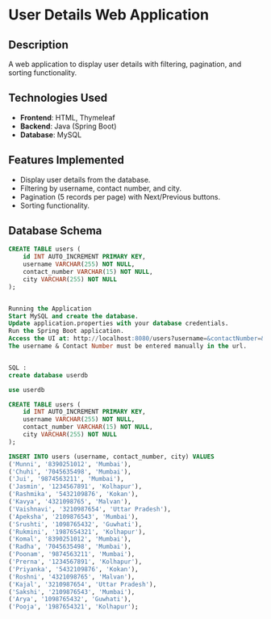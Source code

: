 # User Details Web Application

## Description
A web application to display user details with filtering, pagination, and sorting functionality.

## Technologies Used
- **Frontend**: HTML, Thymeleaf
- **Backend**: Java (Spring Boot)
- **Database**: MySQL

## Features Implemented
- Display user details from the database.
- Filtering by username, contact number, and city.
- Pagination (5 records per page) with Next/Previous buttons.
- Sorting functionality.

## Database Schema
```sql
CREATE TABLE users (
    id INT AUTO_INCREMENT PRIMARY KEY,
    username VARCHAR(255) NOT NULL,
    contact_number VARCHAR(15) NOT NULL,
    city VARCHAR(255) NOT NULL
);


Running the Application
Start MySQL and create the database.
Update application.properties with your database credentials.
Run the Spring Boot application.
Access the UI at: http://localhost:8080/users?username=&contactNumber=&cities=malvan
The username & Contact Number must be entered manually in the url.


SQL :
create database userdb

use userdb

CREATE TABLE users (
    id INT AUTO_INCREMENT PRIMARY KEY,
    username VARCHAR(255) NOT NULL,
    contact_number VARCHAR(15) NOT NULL,
    city VARCHAR(255) NOT NULL
);

INSERT INTO users (username, contact_number, city) VALUES
('Munni', '8390251012', 'Mumbai'),
('Chuhi', '7045635498', 'Mumbai'),
('Jui', '9874563211', 'Mumbai'),
('Jasmin', '1234567891', 'Kolhapur'),
('Rashmika', '5432109876', 'Kokan'),
('Kavya', '4321098765', 'Malvan'),
('Vaishnavi', '3210987654', 'Uttar Pradesh'),
('Apeksha', '2109876543', 'Mumbai'),
('Srushti', '1098765432', 'Guwhati'),
('Rukmini', '1987654321', 'Kolhapur'),
('Komal', '8390251012', 'Mumbai'),
('Radha', '7045635498', 'Mumbai'),
('Poonam', '9874563211', 'Mumbai'),
('Prerna', '1234567891', 'Kolhapur'),
('Priyanka', '5432109876', 'Kokan'),
('Roshni', '4321098765', 'Malvan'),
('Kajal', '3210987654', 'Uttar Pradesh'),
('Sakshi', '2109876543', 'Mumbai'),
('Arya', '1098765432', 'Guwhati'),
('Pooja', '1987654321', 'Kolhapur');



